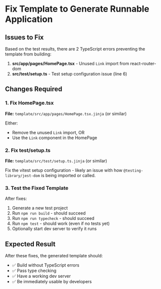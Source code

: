 <!-- 6d797774-b2e4-42b6-a886-3a3bcd2248d1 fcd9ae32-b03f-4b93-a2dc-b0a44a7af1e3 -->
# Fix Template to Generate Runnable Application

## Issues to Fix

Based on the test results, there are 2 TypeScript errors preventing the template from building:

1. **src/app/pages/HomePage.tsx** - Unused `Link` import from react-router-dom
2. **src/test/setup.ts** - Test setup configuration issue (line 6)

## Changes Required

### 1. Fix HomePage.tsx

**File:** `template/src/app/pages/HomePage.tsx.jinja` (or similar)

Either:
- Remove the unused `Link` import, OR
- Use the `Link` component in the HomePage

### 2. Fix test/setup.ts

**File:** `template/src/test/setup.ts.jinja` (or similar)

Fix the vitest setup configuration - likely an issue with how `@testing-library/jest-dom` is being imported or called.

### 3. Test the Fixed Template

After fixes:
1. Generate a new test project
2. Run `npm run build` - should succeed
3. Run `npm run typecheck` - should succeed
4. Run `npm test` - should work (even if no tests yet)
5. Optionally start dev server to verify it runs

## Expected Result

After these fixes, the generated template should:
- ✅ Build without TypeScript errors
- ✅ Pass type checking
- ✅ Have a working dev server
- ✅ Be immediately usable by developers